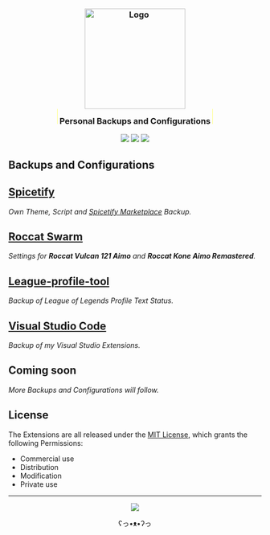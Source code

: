<h3 align="center">
	<a href="https://github.com/NeverRestDev"><img src="https://avatars.githubusercontent.com/u/148334528?s=400" width="200" alt="Logo"/><br/></a>
    <img src="data:image/png;base64,iVBORw0KGgoAAAANSUhEUgAAAAEAAAAeCAYAAADtlXTHAAAAEElEQVR42mP8/5+hnnGwEQAPCErFdht2SwAAAABJRU5ErkJggg==" height="30"/>
    Personal Backups and Configurations
    <img src="data:image/png;base64,iVBORw0KGgoAAAANSUhEUgAAAAEAAAAeCAYAAADtlXTHAAAAEElEQVR42mP8/5+hnnGwEQAPCErFdht2SwAAAABJRU5ErkJggg==" height="30"/>
</h3>

<p align="center">
    <a href="https://github.com/fl3xm3ist3r/backups/stargazers"><img src="https://img.shields.io/github/stars/fl3xm3ist3r/backups?colorA=363a4f&colorB=ffd88f&style=for-the-badge"/></a>
    <a href="https://github.com/fl3xm3ist3r/backups/issues"><img src="https://img.shields.io/github/issues/fl3xm3ist3r/backups?colorA=363a4f&colorB=b2aaff&style=for-the-badge"/></a>
    <a href="https://github.com/fl3xm3ist3r/backups/contributors"><img src="https://img.shields.io/github/contributors/fl3xm3ist3r/backups?colorA=363a4f&colorB=c5ffb1&style=for-the-badge"/></a>
</p>

## Backups and Configurations

## [Spicetify](./spicetify/README.md)

_Own Theme, Script and [Spicetify Marketplace](https://github.com/spicetify/spicetify-marketplace) Backup._

## [Roccat Swarm](./roccatSwarm/README.md)

_Settings for **Roccat Vulcan 121 Aimo** and **Roccat Kone Aimo Remastered**._

## [League-profile-tool](./leagueProfileTool/README.md)

_Backup of League of Legends Profile Text Status._

## [Visual Studio Code](./vscode/README.md)

_Backup of my Visual Studio Extensions._

## Coming soon

_More Backups and Configurations will follow._

## License

The Extensions are all released under the [MIT License](./LICENSE), which grants the following Permissions:

- Commercial use
- Distribution
- Modification
- Private use

<hr>
<p align="center"><a href="https://github.com/fl3xm3ist3r/backups/blob/master/LICENSE"><img src="https://img.shields.io/static/v1.svg?label=License&message=MIT&colorA=363a4f&colorB=b2aaff&style=for-the-badge"/></a></p>

<p align="center">ʕ⁠っ⁠•⁠ᴥ⁠•⁠ʔ⁠っ</p>
